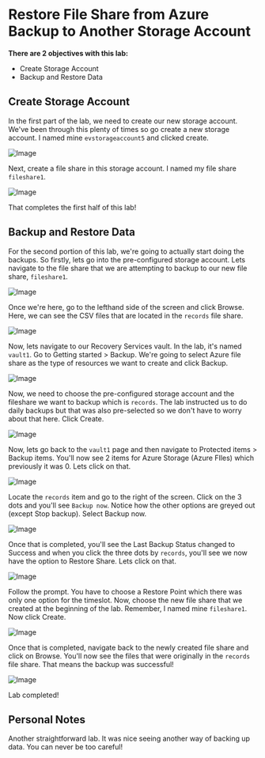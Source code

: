 # Restore File Share from Azure Backup to Another Storage Account

**There are 2 objectives with this lab:**
* Create Storage Account
* Backup and Restore Data


## Create Storage Account

In the first part of the lab, we need to create our new storage account. We've been through this plenty of times so go create a new storage account. I named mine `evstorageaccount5` and clicked create. 

![Image](AzureRecoveryServices1.png)

Next, create a file share in this storage account. I named my file share `fileshare1`.

![Image](AzureRecoveryServices2.png)


That completes the first half of this lab!



## Backup and Restore Data

For the second portion of this lab, we're going to actually start doing the backups. So firstly, lets go into the pre-configured storage account. Lets navigate to the file share that we are attempting to backup to our new file share, `fileshare1`. 

![Image](AzureRecoveryServices3.png)

Once we're here, go to the lefthand side of the screen and click Browse. Here, we can see the CSV files that are located in the `records` file share. 

![Image](AzureRecoveryServices4.png)

Now, lets navigate to our Recovery Services vault. In the lab, it's named `vault1`. Go to Getting started > Backup. We're going to select Azure file share as the type of resources we want to create and click Backup. 

![Image](AzureRecoveryServices5.png)

Now, we need to choose the pre-configured storage account and the fileshare we want to backup which is `records`. The lab instructed us to do daily backups but that was also pre-selected so we don't have to worry about that here. Click Create. 

![Image](AzureRecoveryServices6.png)

Now, lets go back to the `vault1` page and then navigate to Protected items > Backup items. You'll now see 2 items for Azure Storage (Azure FIles) which previously it was 0. Lets click on that. 

![Image](AzureRecoveryServices7.png)

Locate the `records` item and go to the right of the screen. Click on the 3 dots and you'll see `Backup now`. Notice how the other options are greyed out (except Stop backup). Select Backup now. 

![Image](AzureRecoveryServices8.png)

Once that is completed, you'll see the Last Backup Status changed to Success and when you click the three dots by `records`, you'll see we now have the option to Restore Share. Lets click on that. 

![Image](AzureRecoveryServices9.png)

Follow the prompt. You have to choose a Restore Point which there was only one option for the timeslot. Now, choose the new file share that we created at the beginning of the lab. Remember, I named mine `fileshare1`. Now click Create. 

![Image](AzureRecoveryServices10.png)

Once that is completed, navigate back to the newly created file share and click on Browse. You'll now see the files that were originally in the `records` file share. That means the backup was successful!

![Image](AzureRecoveryServices11.png)


Lab completed!

## Personal Notes

Another straightforward lab. It was nice seeing another way of backing up data. You can never be too careful!

